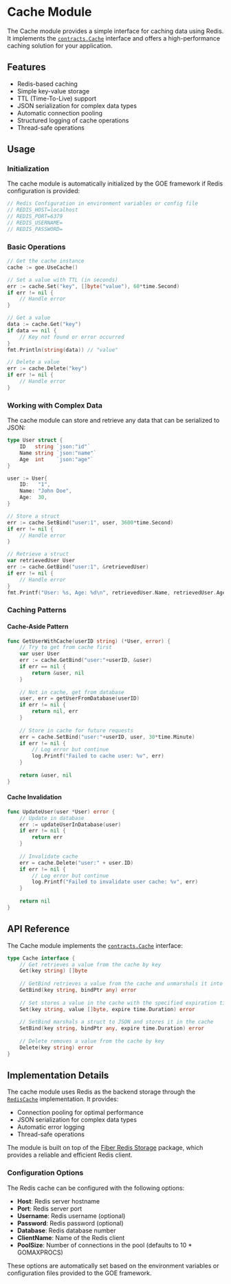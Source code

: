# Cache Module

The Cache module provides a simple interface for caching data using Redis. It implements the [`contracts.Cache`](https://github.com/oeasenet/goe/blob/main/contracts/cache.go) interface and offers a high-performance caching solution for your application.

## Features

- Redis-based caching
- Simple key-value storage
- TTL (Time-To-Live) support
- JSON serialization for complex data types
- Automatic connection pooling
- Structured logging of cache operations
- Thread-safe operations

## Usage

### Initialization

The cache module is automatically initialized by the GOE framework if Redis configuration is provided:

```go
// Redis Configuration in environment variables or config file
// REDIS_HOST=localhost
// REDIS_PORT=6379
// REDIS_USERNAME=
// REDIS_PASSWORD=
```

### Basic Operations

```go
// Get the cache instance
cache := goe.UseCache()

// Set a value with TTL (in seconds)
err := cache.Set("key", []byte("value"), 60*time.Second)
if err != nil {
    // Handle error
}

// Get a value
data := cache.Get("key")
if data == nil {
    // Key not found or error occurred
}
fmt.Println(string(data)) // "value"

// Delete a value
err := cache.Delete("key")
if err != nil {
    // Handle error
}
```

### Working with Complex Data

The cache module can store and retrieve any data that can be serialized to JSON:

```go
type User struct {
    ID   string `json:"id"`
    Name string `json:"name"`
    Age  int    `json:"age"`
}

user := User{
    ID:   "1",
    Name: "John Doe",
    Age:  30,
}

// Store a struct
err := cache.SetBind("user:1", user, 3600*time.Second)
if err != nil {
    // Handle error
}

// Retrieve a struct
var retrievedUser User
err := cache.GetBind("user:1", &retrievedUser)
if err != nil {
    // Handle error
}
fmt.Printf("User: %s, Age: %d\n", retrievedUser.Name, retrievedUser.Age)
```

### Caching Patterns

#### Cache-Aside Pattern

```go
func GetUserWithCache(userID string) (*User, error) {
    // Try to get from cache first
    var user User
    err := cache.GetBind("user:"+userID, &user)
    if err == nil {
        return &user, nil
    }
    
    // Not in cache, get from database
    user, err = getUserFromDatabase(userID)
    if err != nil {
        return nil, err
    }
    
    // Store in cache for future requests
    err = cache.SetBind("user:"+userID, user, 30*time.Minute)
    if err != nil {
        // Log error but continue
        log.Printf("Failed to cache user: %v", err)
    }
    
    return &user, nil
}
```

#### Cache Invalidation

```go
func UpdateUser(user *User) error {
    // Update in database
    err := updateUserInDatabase(user)
    if err != nil {
        return err
    }
    
    // Invalidate cache
    err = cache.Delete("user:" + user.ID)
    if err != nil {
        // Log error but continue
        log.Printf("Failed to invalidate user cache: %v", err)
    }
    
    return nil
}
```

## API Reference

The Cache module implements the [`contracts.Cache`](https://github.com/oeasenet/goe/blob/main/contracts/cache.go) interface:

```go
type Cache interface {
    // Get retrieves a value from the cache by key
    Get(key string) []byte
    
    // GetBind retrieves a value from the cache and unmarshals it into the provided struct
    GetBind(key string, bindPtr any) error
    
    // Set stores a value in the cache with the specified expiration time
    Set(key string, value []byte, expire time.Duration) error
    
    // SetBind marshals a struct to JSON and stores it in the cache
    SetBind(key string, bindPtr any, expire time.Duration) error
    
    // Delete removes a value from the cache by key
    Delete(key string) error
}
```

## Implementation Details

The cache module uses Redis as the backend storage through the [`RedisCache`](https://github.com/oeasenet/goe/blob/main/modules/cache/cache_redis.go) implementation. It provides:

- Connection pooling for optimal performance
- JSON serialization for complex data types
- Automatic error logging
- Thread-safe operations

The module is built on top of the [Fiber Redis Storage](https://github.com/gofiber/storage/tree/main/redis) package, which provides a reliable and efficient Redis client.

### Configuration Options

The Redis cache can be configured with the following options:

- **Host**: Redis server hostname
- **Port**: Redis server port
- **Username**: Redis username (optional)
- **Password**: Redis password (optional)
- **Database**: Redis database number
- **ClientName**: Name of the Redis client
- **PoolSize**: Number of connections in the pool (defaults to 10 * GOMAXPROCS)

These options are automatically set based on the environment variables or configuration files provided to the GOE framework.